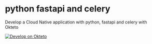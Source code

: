 # python fastapi and celery
Develop a Cloud Native application with python, fastapi and celery with Okteto

[![Develop on Okteto](https://okteto.com/develop-okteto.svg)](https://cloud.okteto.com/deploy?repository=https://github.com/okteto/python-fastapi)
